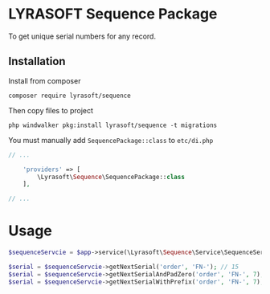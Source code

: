 # LYRASOFT Sequence Package

To get unique serial numbers for any record.

## Installation

Install from composer

```shell
composer require lyrasoft/sequence
```

Then copy files to project

```shell
php windwalker pkg:install lyrasoft/sequence -t migrations
```

You must manually add `SequencePackage::class` to `etc/di.php`

```php
// ...

    'providers' => [
        \Lyrasoft\Sequence\SequencePackage::class
    ],

// ...
```

# Usage

```php
$sequenceServcie = $app->service(\Lyrasoft\Sequence\Service\SequenceService::class);

$serial = $sequenceServcie->getNextSerial('order', 'FN-'); // 15
$serial = $sequenceServcie->getNextSerialAndPadZero('order', 'FN-', 7); // 0000015
$serial = $sequenceServcie->getNextSerialWithPrefix('order', 'FN-', 7); // FN-0000015
```
